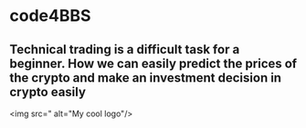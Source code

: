 # code4BBS
## Technical trading is a difficult task for a beginner. How we can easily predict the prices of the crypto and make an investment decision in crypto easily
<img src=" alt="My cool logo"/>
